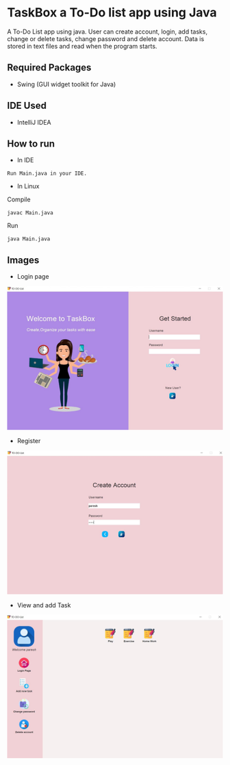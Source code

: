 # TaskBox a To-Do list app using Java

A To-Do List app using java. User can create account, login, add tasks, change or delete tasks, change password and delete account. Data is stored in text files and read when the program starts. 

## Required Packages

* Swing (GUI widget toolkit for Java)

## IDE Used

* IntelliJ IDEA

## How to run

* In IDE

```
Run Main.java in your IDE.
```

* In Linux

Compile

```
javac Main.java
```

Run

```
java Main.java
```

## Images

* Login page

![Login](home.jpg)

* Register

![Register](create_Account.jpg)

* View and add Task

![Register](Task.jpg)
